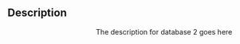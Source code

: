 ## Description
<!-- The obsidian tags are in the span hidden below -->
<span style="visibility: hidden"> Obsidian Tags: #Database </span>
The description for database 2 goes here

